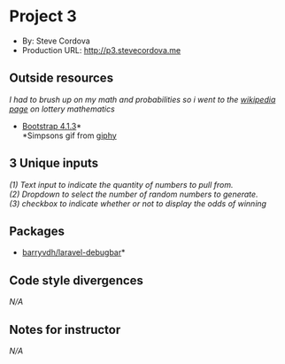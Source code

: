 # Project 3
+ By: Steve Cordova
+ Production URL: <http://p3.stevecordova.me>

## Outside resources
*I had to brush up on my math and probabilities so i went to the [wikipedia page](https://en.wikipedia.org/wiki/Lottery_mathematics) on lottery mathematics*
* [Bootstrap 4.1.3](https://getbootstrap.com/docs/4.1/getting-started/introduction/)*  
*Simpsons gif from [giphy](giphy.com)

## 3 Unique inputs
*(1) Text input to indicate the quantity of numbers to pull from.  
 (2) Dropdown to select the number of random numbers to generate.  
 (3) checkbox to indicate whether or not to display the odds of winning*

## Packages
* [barryvdh/laravel-debugbar](https://github.com/barryvdh/laravel-debugbar)*

## Code style divergences
*N/A*

## Notes for instructor
*N/A*
